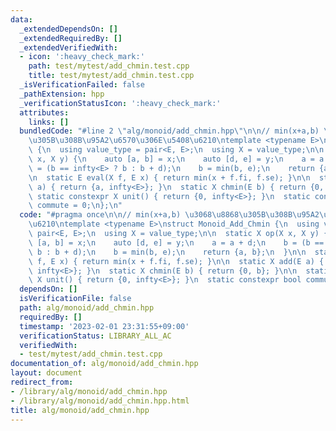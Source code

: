 ```yaml
---
data:
  _extendedDependsOn: []
  _extendedRequiredBy: []
  _extendedVerifiedWith:
  - icon: ':heavy_check_mark:'
    path: test/mytest/add_chmin.test.cpp
    title: test/mytest/add_chmin.test.cpp
  _isVerificationFailed: false
  _pathExtension: hpp
  _verificationStatusIcon: ':heavy_check_mark:'
  attributes:
    links: []
  bundledCode: "#line 2 \"alg/monoid/add_chmin.hpp\"\n\n// min(x+a,b) \u3068\u8868\
    \u305B\u308B\u95A2\u6570\u306E\u5408\u6210\ntemplate <typename E>\nstruct Monoid_Add_Chmin\
    \ {\n  using value_type = pair<E, E>;\n  using X = value_type;\n\n  static X op(X\
    \ x, X y) {\n    auto [a, b] = x;\n    auto [d, e] = y;\n    a = a + d;\n    b\
    \ = (b == infty<E> ? b : b + d);\n    b = min(b, e);\n    return {a, b};\n  }\n\
    \n  static E eval(X f, E x) { return min(x + f.fi, f.se); }\n\n  static X add(E\
    \ a) { return {a, infty<E>}; }\n  static X chmin(E b) { return {0, b}; }\n\n \
    \ static constexpr X unit() { return {0, infty<E>}; }\n  static constexpr bool\
    \ commute = 0;\n};\n"
  code: "#pragma once\n\n// min(x+a,b) \u3068\u8868\u305B\u308B\u95A2\u6570\u306E\u5408\
    \u6210\ntemplate <typename E>\nstruct Monoid_Add_Chmin {\n  using value_type =\
    \ pair<E, E>;\n  using X = value_type;\n\n  static X op(X x, X y) {\n    auto\
    \ [a, b] = x;\n    auto [d, e] = y;\n    a = a + d;\n    b = (b == infty<E> ?\
    \ b : b + d);\n    b = min(b, e);\n    return {a, b};\n  }\n\n  static E eval(X\
    \ f, E x) { return min(x + f.fi, f.se); }\n\n  static X add(E a) { return {a,\
    \ infty<E>}; }\n  static X chmin(E b) { return {0, b}; }\n\n  static constexpr\
    \ X unit() { return {0, infty<E>}; }\n  static constexpr bool commute = 0;\n};"
  dependsOn: []
  isVerificationFile: false
  path: alg/monoid/add_chmin.hpp
  requiredBy: []
  timestamp: '2023-02-01 23:31:55+09:00'
  verificationStatus: LIBRARY_ALL_AC
  verifiedWith:
  - test/mytest/add_chmin.test.cpp
documentation_of: alg/monoid/add_chmin.hpp
layout: document
redirect_from:
- /library/alg/monoid/add_chmin.hpp
- /library/alg/monoid/add_chmin.hpp.html
title: alg/monoid/add_chmin.hpp
---
```

